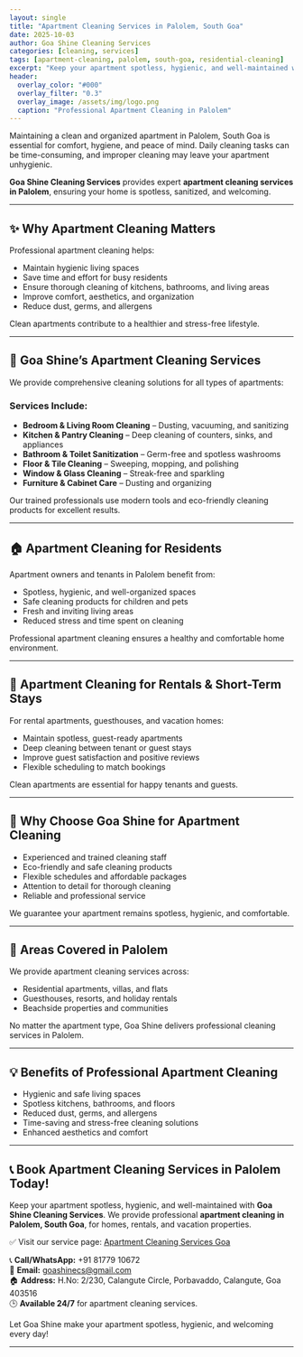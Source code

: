 ```yaml
---
layout: single
title: "Apartment Cleaning Services in Palolem, South Goa"
date: 2025-10-03
author: Goa Shine Cleaning Services
categories: [cleaning, services]
tags: [apartment-cleaning, palolem, south-goa, residential-cleaning]
excerpt: "Keep your apartment spotless, hygienic, and well-maintained with Goa Shine’s professional apartment cleaning services in Palolem, South Goa."
header:
  overlay_color: "#000"
  overlay_filter: "0.3"
  overlay_image: /assets/img/logo.png
  caption: "Professional Apartment Cleaning in Palolem"
---
```


Maintaining a clean and organized apartment in Palolem, South Goa is essential for comfort, hygiene, and peace of mind. Daily cleaning tasks can be time-consuming, and improper cleaning may leave your apartment unhygienic.  

**Goa Shine Cleaning Services** provides expert **apartment cleaning services in Palolem**, ensuring your home is spotless, sanitized, and welcoming.

---

## ✨ Why Apartment Cleaning Matters
Professional apartment cleaning helps:  
- Maintain hygienic living spaces  
- Save time and effort for busy residents  
- Ensure thorough cleaning of kitchens, bathrooms, and living areas  
- Improve comfort, aesthetics, and organization  
- Reduce dust, germs, and allergens  

Clean apartments contribute to a healthier and stress-free lifestyle.

---

## 🌟 Goa Shine’s Apartment Cleaning Services
We provide comprehensive cleaning solutions for all types of apartments:

### Services Include:
- **Bedroom & Living Room Cleaning** – Dusting, vacuuming, and sanitizing  
- **Kitchen & Pantry Cleaning** – Deep cleaning of counters, sinks, and appliances  
- **Bathroom & Toilet Sanitization** – Germ-free and spotless washrooms  
- **Floor & Tile Cleaning** – Sweeping, mopping, and polishing  
- **Window & Glass Cleaning** – Streak-free and sparkling  
- **Furniture & Cabinet Care** – Dusting and organizing  

Our trained professionals use modern tools and eco-friendly cleaning products for excellent results.

---

## 🏠 Apartment Cleaning for Residents
Apartment owners and tenants in Palolem benefit from:  
- Spotless, hygienic, and well-organized spaces  
- Safe cleaning products for children and pets  
- Fresh and inviting living areas  
- Reduced stress and time spent on cleaning  

Professional apartment cleaning ensures a healthy and comfortable home environment.

---

## 🏨 Apartment Cleaning for Rentals & Short-Term Stays
For rental apartments, guesthouses, and vacation homes:  
- Maintain spotless, guest-ready apartments  
- Deep cleaning between tenant or guest stays  
- Improve guest satisfaction and positive reviews  
- Flexible scheduling to match bookings  

Clean apartments are essential for happy tenants and guests.

---

## 🚿 Why Choose Goa Shine for Apartment Cleaning
- Experienced and trained cleaning staff  
- Eco-friendly and safe cleaning products  
- Flexible schedules and affordable packages  
- Attention to detail for thorough cleaning  
- Reliable and professional service  

We guarantee your apartment remains spotless, hygienic, and comfortable.

---

## 📍 Areas Covered in Palolem
We provide apartment cleaning services across:  
- Residential apartments, villas, and flats  
- Guesthouses, resorts, and holiday rentals  
- Beachside properties and communities  

No matter the apartment type, Goa Shine delivers professional cleaning services in Palolem.

---

## 💡 Benefits of Professional Apartment Cleaning
- Hygienic and safe living spaces  
- Spotless kitchens, bathrooms, and floors  
- Reduced dust, germs, and allergens  
- Time-saving and stress-free cleaning solutions  
- Enhanced aesthetics and comfort  

---

## 📞 Book Apartment Cleaning Services in Palolem Today!
Keep your apartment spotless, hygienic, and well-maintained with **Goa Shine Cleaning Services**. We provide professional **apartment cleaning in Palolem, South Goa**, for homes, rentals, and vacation properties.  

✅ Visit our service page: [Apartment Cleaning Services Goa](https://www.goashinecs.com/apartment-cleaning-goa.html)  

📞 **Call/WhatsApp:** +91 81779 10672  
📧 **Email:** goashinecs@gmail.com  
🏠 **Address:** H.No: 2/230, Calangute Circle, Porbavaddo, Calangute, Goa 403516  
🕒 **Available 24/7** for apartment cleaning services.  

Let Goa Shine make your apartment spotless, hygienic, and welcoming every day!  

---
